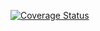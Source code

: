 [![Coverage Status](https://coveralls.io/repos/github/kageruka02/mybackend/badge.svg?branch=main)](https://coveralls.io/github/kageruka02/mybackend?branch=main)
